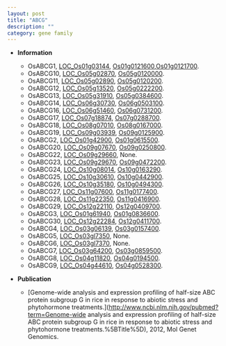 ```yaml
---
layout: post
title: "ABCG"
description: ""
category: gene family
---
```


* **Information**  
    + OsABCG1, [LOC_Os01g03144](http://rice.uga.edu/cgi-bin/ORF_infopage.cgi?orf=LOC_Os01g03144), [Os01g0121600](https://rapdb.dna.affrc.go.jp/locus/?name=Os01g0121600),[Os01g0121700](https://rapdb.dna.affrc.go.jp/locus/?name=Os01g0121700).
    + OsABCG10, [LOC_Os05g02870](http://rice.uga.edu/cgi-bin/ORF_infopage.cgi?orf=LOC_Os05g02870), [Os05g0120000](https://rapdb.dna.affrc.go.jp/locus/?name=Os05g0120000).
    + OsABCG11, [LOC_Os05g02890](http://rice.uga.edu/cgi-bin/ORF_infopage.cgi?orf=LOC_Os05g02890), [Os05g0120200](https://rapdb.dna.affrc.go.jp/locus/?name=Os05g0120200).
    + OsABCG12, [LOC_Os05g13520](http://rice.uga.edu/cgi-bin/ORF_infopage.cgi?orf=LOC_Os05g13520), [Os05g0222200](https://rapdb.dna.affrc.go.jp/locus/?name=Os05g0222200).
    + OsABCG13, [LOC_Os05g31910](http://rice.uga.edu/cgi-bin/ORF_infopage.cgi?orf=LOC_Os05g31910), [Os05g0384600](https://rapdb.dna.affrc.go.jp/locus/?name=Os05g0384600).
    + OsABCG14, [LOC_Os06g30730](http://rice.uga.edu/cgi-bin/ORF_infopage.cgi?orf=LOC_Os06g30730), [Os06g0503100](https://rapdb.dna.affrc.go.jp/locus/?name=Os06g0503100).
    + OsABCG16, [LOC_Os06g51460](http://rice.uga.edu/cgi-bin/ORF_infopage.cgi?orf=LOC_Os06g51460), [Os06g0731200](https://rapdb.dna.affrc.go.jp/locus/?name=Os06g0731200).
    + OsABCG17, [LOC_Os07g18874](http://rice.uga.edu/cgi-bin/ORF_infopage.cgi?orf=LOC_Os07g18874), [Os07g0288700](https://rapdb.dna.affrc.go.jp/locus/?name=Os07g0288700).
    + OsABCG18, [LOC_Os08g07010](http://rice.uga.edu/cgi-bin/ORF_infopage.cgi?orf=LOC_Os08g07010), [Os08g0167000](https://rapdb.dna.affrc.go.jp/locus/?name=Os08g0167000).
    + OsABCG19, [LOC_Os09g03939](http://rice.uga.edu/cgi-bin/ORF_infopage.cgi?orf=LOC_Os09g03939), [Os09g0125900](https://rapdb.dna.affrc.go.jp/locus/?name=Os09g0125900).
    + OsABCG2, [LOC_Os01g42900](http://rice.uga.edu/cgi-bin/ORF_infopage.cgi?orf=LOC_Os01g42900), [Os01g0615500](https://rapdb.dna.affrc.go.jp/locus/?name=Os01g0615500).
    + OsABCG20, [LOC_Os09g07670](http://rice.uga.edu/cgi-bin/ORF_infopage.cgi?orf=LOC_Os09g07670), [Os09g0250800](https://rapdb.dna.affrc.go.jp/locus/?name=Os09g0250800).
    + OsABCG22, [LOC_Os09g29660](http://rice.uga.edu/cgi-bin/ORF_infopage.cgi?orf=LOC_Os09g29660), None.
    + OsABCG23, [LOC_Os09g29670](http://rice.uga.edu/cgi-bin/ORF_infopage.cgi?orf=LOC_Os09g29670), [Os09g0472200](https://rapdb.dna.affrc.go.jp/locus/?name=Os09g0472200).
    + OsABCG24, [LOC_Os10g08014](http://rice.uga.edu/cgi-bin/ORF_infopage.cgi?orf=LOC_Os10g08014), [Os10g0163290](https://rapdb.dna.affrc.go.jp/locus/?name=Os10g0163290).
    + OsABCG25, [LOC_Os10g30610](http://rice.uga.edu/cgi-bin/ORF_infopage.cgi?orf=LOC_Os10g30610), [Os10g0442900](https://rapdb.dna.affrc.go.jp/locus/?name=Os10g0442900).
    + OsABCG26, [LOC_Os10g35180](http://rice.uga.edu/cgi-bin/ORF_infopage.cgi?orf=LOC_Os10g35180), [Os10g0494300](https://rapdb.dna.affrc.go.jp/locus/?name=Os10g0494300).
    + OsABCG27, [LOC_Os11g07600](http://rice.uga.edu/cgi-bin/ORF_infopage.cgi?orf=LOC_Os11g07600), [Os11g0177400](https://rapdb.dna.affrc.go.jp/locus/?name=Os11g0177400).
    + OsABCG28, [LOC_Os11g22350](http://rice.uga.edu/cgi-bin/ORF_infopage.cgi?orf=LOC_Os11g22350), [Os11g0416900](https://rapdb.dna.affrc.go.jp/locus/?name=Os11g0416900).
    + OsABCG29, [LOC_Os12g22110](http://rice.uga.edu/cgi-bin/ORF_infopage.cgi?orf=LOC_Os12g22110), [Os12g0409700](https://rapdb.dna.affrc.go.jp/locus/?name=Os12g0409700).
    + OsABCG3, [LOC_Os01g61940](http://rice.uga.edu/cgi-bin/ORF_infopage.cgi?orf=LOC_Os01g61940), [Os01g0836600](https://rapdb.dna.affrc.go.jp/locus/?name=Os01g0836600).
    + OsABCG30, [LOC_Os12g22284](http://rice.uga.edu/cgi-bin/ORF_infopage.cgi?orf=LOC_Os12g22284), [Os12g0411700](https://rapdb.dna.affrc.go.jp/locus/?name=Os12g0411700).
    + OsABCG4, [LOC_Os03g06139](http://rice.uga.edu/cgi-bin/ORF_infopage.cgi?orf=LOC_Os03g06139), [Os03g0157400](https://rapdb.dna.affrc.go.jp/locus/?name=Os03g0157400).
    + OsABCG5, [LOC_Os03gl7350](http://rice.uga.edu/cgi-bin/ORF_infopage.cgi?orf=LOC_Os03gl7350), None.
    + OsABCG6, [LOC_Os03gl7370](http://rice.uga.edu/cgi-bin/ORF_infopage.cgi?orf=LOC_Os03gl7370), None.
    + OsABCG7, [LOC_Os03g64200](http://rice.uga.edu/cgi-bin/ORF_infopage.cgi?orf=LOC_Os03g64200), [Os03g0859500](https://rapdb.dna.affrc.go.jp/locus/?name=Os03g0859500).
    + OsABCG8, [LOC_Os04g11820](http://rice.uga.edu/cgi-bin/ORF_infopage.cgi?orf=LOC_Os04g11820), [Os04g0194500](https://rapdb.dna.affrc.go.jp/locus/?name=Os04g0194500).
    + OsABCG9, [LOC_Os04g44610](http://rice.uga.edu/cgi-bin/ORF_infopage.cgi?orf=LOC_Os04g44610), [Os04g0528300](https://rapdb.dna.affrc.go.jp/locus/?name=Os04g0528300).

* **Publication**  
    + [Genome-wide analysis and expression profiling of half-size ABC protein subgroup G in rice in response to abiotic stress and phytohormone treatments.](http://www.ncbi.nlm.nih.gov/pubmed?term=Genome-wide analysis and expression profiling of half-size ABC protein subgroup G in rice in response to abiotic stress and phytohormone treatments.%5BTitle%5D), 2012, Mol Genet Genomics.


